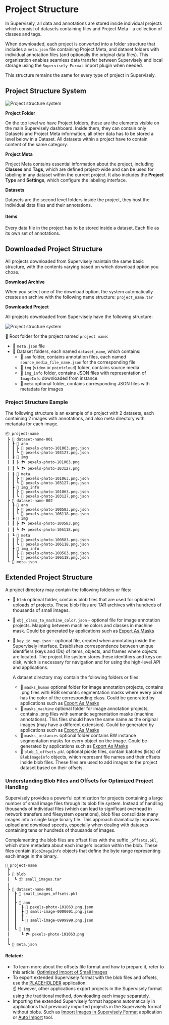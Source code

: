 # Project Structure

In Supervisely, all data and annotations are stored inside individual projects which consist of datasets containing files and Project Meta - a collection of classes and tags.

When downloaded, each project is converted into a folder structure that includes a `meta.json` file containing Project Meta, and dataset folders with individual annotation files (and optionally the original data files). This organization enables seamless data transfer between Supervisely and local storage using the `Supervisely Format` import plugin when needed.

This structure remains the same for every type of project in Supervisely.

## Project Structure System

![Project structure system](../../.gitbook/assets/project_structure.png)

**Project Folder**

On the top level we have Project folders, these are the elements visible on the main Supervisely dashboard. Inside them, they can contain only Datasets and Project Meta information, all other data has to be stored a level below in a Dataset. All datasets within a project have to contain content of the same category.

**Project Meta**

Project Meta contains essential information about the project, including **Classes** and **Tags**, which are defined project-wide and can be used for labeling in any dataset within the current project. It also includes the **Project Type** and **Settings**, which configure the labeling interface.

**Datasets**

Datasets are the second level folders inside the project, they host the individual data files and their annotations.

#### **Items**

Every data file in the project has to be stored inside a dataset. Each file as its own set of annotations.

## Downloaded Project Structure

All projects downloaded from Supervisely maintain the same basic structure, with the contents varying based on which download option you chose.

**Download Archive**

When you select one of the download option, the system automatically creates an archive with the following name structure: `project_name.tar`

**Downloaded Project**

All projects downloaded from Supervisely have the following structure:

![Project structure system](../../.gitbook/assets/project_structure.png)

📂 Root folder for the project named `project name`:

-   📄 `meta.json` file&#x20;
-   📂 Dataset folders, each named `dataset_name`, which contains:
    -   📂 `ann` folder, contains annotation files, each named `source_media_file_name.json` for the corresponding file
    -   📂 `img` (`video` or `pointcloud`) folder, contains source media
    -   📂 `img_info` folder, contains JSON files with representation of `ImageInfo` downloaded from instance
    -   📂 `meta` optional folder, contains corresponding JSON files with metadata for images

### Project Structure Eample

The following structure is an example of a project with 2 datasets, each containing 2 images with annotations, and also meta directory with metadata for each image.

```text
📦 project-name
 ┣ 📂 dataset-name-001
 ┃ ┣ 📂 ann
 ┃ ┃ ┣ 📄 pexels-photo-101063.png.json
 ┃ ┃ ┗ 📄 pexels-photo-103127.png.json
 ┃ ┣ 📂 img
 ┃ ┃ ┣ 🏞️ pexels-photo-101063.png
 ┃ ┃ ┗ 🏞️ pexels-photo-103127.png
 ┃ ┣ 📂 meta
 ┃ ┃ ┣ 📄 pexels-photo-101063.png.json
 ┃ ┃ ┗ 📄 pexels-photo-103127.png.json
 ┃ ┣ 📂 img_info
 ┃ ┃ ┣ 📄 pexels-photo-101063.png.json
 ┃ ┃ ┗ 📄 pexels-photo-103127.png.json
 ┣ 📂 dataset-name-002
 ┃ ┣ 📂 ann
 ┃ ┃ ┣ 📄 pexels-photo-100583.png.json
 ┃ ┃ ┗ 📄 pexels-photo-106118.png.json
 ┃ ┣ 📂 img
 ┃ ┃ ┣ 🏞️ pexels-photo-100583.png
 ┃ ┃ ┗ 🏞️ pexels-photo-106118.png
 ┃ ┗ 📂 meta
 ┃ ┃ ┣ 📄 pexels-photo-100583.png.json
 ┃ ┃ ┗ 📄 pexels-photo-106118.png.json
 ┃ ┣ 📂 img_info
 ┃ ┃ ┣ 📄 pexels-photo-100583.png.json
 ┃ ┃ ┗ 📄 pexels-photo-106118.png.json
 ┗ 📄 meta.json
```

## Extended Project Structure

A project directory may contain the following folders or files:

-   📂 `blob` optional folder, contains blob files that are used for optimized uploads of projects. These blob files are TAR archives with hundreds of thousands of small images.
-   📄 `obj_class_to_machine_color.json` - optional file for image annotation projects. Mapping between machine colors and classes in machine mask. Could be generated by applications such as [Export As Masks](https://ecosystem.supervisely.com/apps/export-as-masks)
-   📄 `key_id_map.json` - optional file, created when annotating inside the Supervisely interface. Establishes correspondence between unique identifiers (keys and IDs) of items, objects, and frames where objects are located. The project file system stores these identifiers and keys on disk, which is necessary for navigation and for using the high-level API and applications.

    A dataset directory may contain the following folders or files:

    -   📂 `masks_human` optional folder for image annotation projects, contains .png files with RGB semantic segmentation masks where every pixel has the color of the corresponding class. Could be generated by applications such as [Export As Masks](https://ecosystem.supervisely.com/apps/export-as-masks)
    -   📂 `masks_machine` optional folder for image annotation projects, contains .png files with semantic segmentation masks (machine annotations). This files should have the same name as the original images (may have a different extension). Could be generated by applications such as [Export As Masks](https://ecosystem.supervisely.com/apps/export-as-masks)
    -   📂 `masks_instances` optional folder contains BW instance segmentation masks for every object on the image. Could be generated by applications such as [Export As Masks](https://ecosystem.supervisely.com/apps/export-as-masks)
    -   📄 `blob_1_offsets.pkl` optional pickle files, contain batches (lists) of `BlobImageInfo` objects, which represent file names and their offsets inside blob files. These files are used to add images to the project dataset based on their offsets.

### Understanding Blob Files and Offsets for Optimized Project Handling

Supervisely provides a powerful optimization for projects containing a large number of small image files through its blob file system. Instead of handling thousands of individual files (which can lead to significant overhead in network transfers and filesystem operations), blob files consolidate many images into a single large binary file. This approach dramatically improves upload and download speeds, especially when dealing with datasets containing tens or hundreds of thousands of images.

Complementing the blob files are offset files with the suffix `_offsets.pkl`, which store metadata about each image's location within the blob. These files contain `BlobImageInfo` objects that define the byte range representing each image in the binary.

```text
📂 project-name
 ┣
 ┣ 📂 blob
 ┃  ┗ 📦 small_images.tar
 ┃
 ┣ 📂 dataset-name-001
 ┃  ┣ 📄 small_images_offsets.pkl
 ┃  ┃
 ┃  ┣ 📂 ann
 ┃  ┃  ┣ 📄 pexels-photo-101063.png.json
 ┃  ┃  ┣ 📄 small-image-0000001.png.json
 ┃  ┃  ┣ ...
 ┃  ┃  ┗ 📄 small-image-0999999.png.json
 ┃  ┃
 ┃  ┗ 📂 img
 ┃     ┗ 🏞️ pexels-photo-101063.png
 ┃
 ┗ 📄 meta.json
```

#### Related:

  -   To learn more about the offsets file format and how to prepare it, refer to this article: [Optimized Import of Small Images](../../getting-started/python-sdk-tutorials/images/optimized-import.md)
  -   To export extended Supervisely format with the blob files and offsets, use the [PLACEHOLDER](https://ecosystem.supervisely.com/apps/export-as-masks) application.<br> 
  ☝️ However, other applications export projects in the Supervisely format using the traditional method, downloading each image separately.
  - Importing the extended Supervisely format happens automatically in applications that previously imported projects in the Supervisely format without blobs. Such as [Import Images in Supervisely Format](https://ecosystem.supervisely.com/apps/import-images-in-sly-format) application or [Auto Import](https://ecosystem.supervisely.com/apps/main-import) tool.